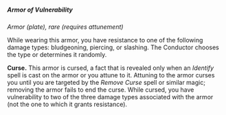 ##### Armor of Vulnerability
<!-- markdownlint-disable link-image-reference-definitions -->
[_metadata_:item_name]:- "Armor of Vulnerability"
[_metadata_:item_type]:- "Armor"
[_metadata_:armor_type]:- "plate"
[_metadata_:ac_modifier]:- "depends on armor type"
[_metadata_:armor_modification]:- "true"
[_metadata_:item_is_worn]:- "true"
[_metadata_:item_is_worn_body_part]:- "same as base armor"
[_metadata_:item_rarity]:- "rare"
[_metadata_:item_cursed]:- "true"
[_metadata_:requires_attunement]:- "true"
[_metadata_:requires_attunement_by_alignment]:- "any"
[_metadata_:requires_attunement_by_ancestry]:- "any"
[_metadata_:requires_attunement_by_class]:- "any"
[_metadata_:requires_attunement_by_spellcaster]:- "false"
[_metadata_:added_resistances]:- "one of bludgeoning, piercing, slashing"
[_metadata_:added_vulnerabilities]:- "two of bludgeoning, piercing, slashing"
<!-- markdownlint-disable-next-line no-emphasis-as-heading -->
_Armor (plate), rare (requires attunement)_

While wearing this armor, you have resistance to one of the following damage types: bludgeoning, piercing, or slashing.
The Conductor chooses the type or determines it randomly.

**Curse.**
This armor is cursed, a fact that is revealed only when an _Identify_ spell is cast on the armor or you attune to it.
Attuning to the armor curses you until you are targeted by the _Remove Curse_ spell or similar magic; removing the armor fails to end the curse.
While cursed, you have vulnerability to two of the three damage types associated with the armor (not the one to which it grants resistance).
